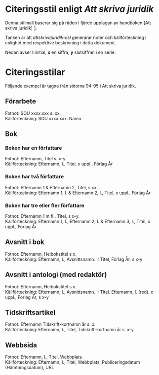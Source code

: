 Citeringsstil enligt *Att skriva juridik*
=========================================
Denna stilmall baserar sig på råden i fjärde upplagan av handboken [Att skriva juridik] [1].

[1]: http://www.iustus.se/page/ovrigt/att-skriva-juridik.html "Jensen, U, Rylander, S, Lindblom P H, Att skriva juridik, 4 uppl, Iustus förlag 2006."

Tanken är att *attskrivajuridik-csl* generarar noter och källförteckning i enlighet med respektive beskrivning i detta dokument.

Nedan avser **I** initial, **x** en siffra, **y** slutsiffran i en serie.

Citeringsstilar
===============
Följande exempel är tagna från sidorna 94-95 i Att skriva juridik.

Förarbete
---------
Fotnot: SOU xxxx:xxx s. xx.  
Källförteckning: SOU xxxx:xxx. Namn

Bok
---
### Boken har en författare
Fotnot: Efternamn, Titel s. x-y.  
Källförteckning: Efternamn, I., Titel, x uppl., Förlag År

### Boken har två författare
Fotnot: Efternamn 1 & Efternamn 2, Titel, s xx.  
Källförteckning: Efternamn 1, I. & Efternamn 2, I., Titel, x uppl., Förlag År

### Boken har tre eller fler författare
Fotnot: Efternamn 1 m fl., Titel, s x-y.  
Källförteckning: Efternamn 1, I., Efternamn 2, I. & Efternamn 3, I., Titel, x uppl., Förlag År

Avsnitt i bok
-------------
Fotnot: Efternamn, Helbokstitel s x.  
Källförteckning: Efternamn, I., Avsnittsnamn. I: Titel, Förlag År, s x-y

Avsnitt i antologi (med redaktör)
---------------------------------
Fotnot: Efternamn, Helbokstitel s x.  
Källförteckning: Efternamn, I., Avsnittsnamn. I: Titel. Efternamn, I. (red), x uppl., Förlag År, s x-y

Tidskriftsartikel
-----------------
Fotnot: Efternamn Tidskrift-kortnamn år s. x.  
Källförteckning: Efternamn, I., Titel, Tidskrift-kortnamn år s. x-y

Webbsida
--------
Fotnot: Efternamn, I., Titel, Webbplats.  
Källförteckning: Efternamn, I., Titel, Webbplats, Publiceringsdatum (Hämtningsdatum), URL